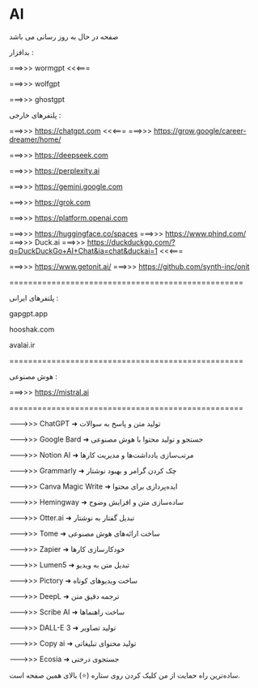 # AI
صفحه در حال به روز رسانی می باشد


بدافزار :

===>>>  wormgpt  <<<===

===>>>  wolfgpt

===>>>  ghostgpt



پلتفرهای خارجی :


===>>> https://chatgpt.com <<<===
===>>> https://grow.google/career-dreamer/home/

===>>> https://deepseek.com 

===>>> https://perplexity.ai

===>>> https://gemini.google.com

===>>> https://grok.com

===>>> https://platform.openai.com

===>>> https://huggingface.co/spaces
===>>> https://www.phind.com/
===>>> Duck.ai ===>>> https://duckduckgo.com/?q=DuckDuckGo+AI+Chat&ia=chat&duckai=1 <<<===

===>>> https://www.getonit.ai/
===>>> https://github.com/synth-inc/onit

==================================================


پلتفرهای ایرانی :


gapgpt.app

hooshak.com

avalai.ir

==================================================

هوش مصنوعی :

===>>> https://mistral.ai


==================================================

--->>> ChatGPT ➜ تولید متن و پاسخ به سوالات


--->>> Google Bard ➜ جستجو و تولید محتوا با هوش مصنوعی


--->>> Notion AI ➜ مرتب‌سازی یادداشت‌ها و مدیریت کارها


--->>> Grammarly ➜ چک کردن گرامر و بهبود نوشتار

--->>> Canva Magic Write ➜ ایده‌پردازی برای محتوا


--->>> Hemingway ➜ ساده‌سازی متن و افزایش وضوح


--->>> Otter.ai ➜ تبدیل گفتار به نوشتار


--->>> Tome ➜ ساخت ارائه‌های هوش مصنوعی

--->>> Zapier ➜ خودکارسازی کارها


--->>> Lumen5 ➜ تبدیل متن به ویدیو


--->>> Pictory ➜ ساخت ویدیوهای کوتاه


--->>> DeepL ➜ ترجمه دقیق متن

--->>> Scribe AI ➜ ساخت راهنماها


--->>> DALL-E 3 ➜ تولید تصاویر


--->>> Copy ai ➜ تولید محتوای تبلیغاتی


--->>> Ecosia ➜ جستجوی درختی

ساده‌ترین راه حمایت از من کلیک کردن روی ستاره (⭐) بالای همین صفحه است.


